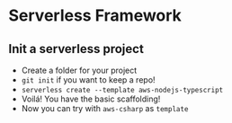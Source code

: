 # Serverless Framework
## Init a serverless project
- Create a folder for your project 
- `git init` if you want to keep a repo!
- `serverless create --template aws-nodejs-typescript`
- Voilá! You have the basic scaffolding!
- Now you can try with `aws-csharp` as `template`

